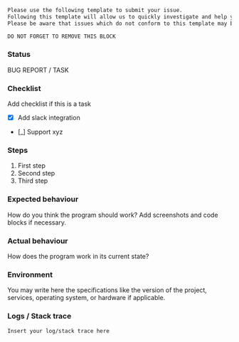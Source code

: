 ```markdown
Please use the following template to submit your issue. 
Following this template will allow us to quickly investigate and help you with your issue. 
Please be aware that issues which do not conform to this template may be closed. 

DO NOT FORGET TO REMOVE THIS BLOCK
```

### Status

BUG REPORT / TASK

### Checklist

Add checklist if this is a task

  - [x] Add slack integration
  - [_] Support xyz 

### Steps

 1. First step
 2. Second step
 3. Third step

### Expected behaviour

How do you think the program should work? Add screenshots and code blocks if necessary.

### Actual behaviour

How does the program work in its current state?

### Environment

You may write here the specifications like the version of the project, services, operating system, or hardware if applicable.

### Logs / Stack trace

```markdown
Insert your log/stack trace here
```